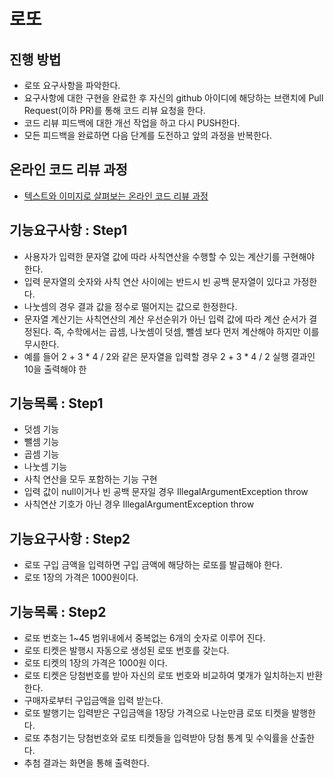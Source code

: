 # 로또
## 진행 방법
* 로또 요구사항을 파악한다.
* 요구사항에 대한 구현을 완료한 후 자신의 github 아이디에 해당하는 브랜치에 Pull Request(이하 PR)를 통해 코드 리뷰 요청을 한다.
* 코드 리뷰 피드백에 대한 개선 작업을 하고 다시 PUSH한다.
* 모든 피드백을 완료하면 다음 단계를 도전하고 앞의 과정을 반복한다.

## 온라인 코드 리뷰 과정
* [텍스트와 이미지로 살펴보는 온라인 코드 리뷰 과정](https://github.com/next-step/nextstep-docs/tree/master/codereview)

## 기능요구사항 : Step1
* 사용자가 입력한 문자열 값에 따라 사칙연산을 수행할 수 있는 계산기를 구현해야 한다.
* 입력 문자열의 숫자와 사칙 연산 사이에는 반드시 빈 공백 문자열이 있다고 가정한다.
* 나눗셈의 경우 결과 값을 정수로 떨어지는 값으로 한정한다.
* 문자열 계산기는 사칙연산의 계산 우선순위가 아닌 입력 값에 따라 계산 순서가 결정된다. 즉, 수학에서는 곱셈, 나눗셈이 덧셈, 뺄셈 보다 먼저 계산해야 하지만 이를 무시한다.
* 예를 들어 2 + 3 * 4 / 2와 같은 문자열을 입력할 경우 2 + 3 * 4 / 2 실행 결과인 10을 출력해야 한

## 기능목록 : Step1
* 덧셈 기능
* 뺄셈 기능
* 곱셈 기능
* 나눗셈 기능
* 사칙 연산을 모두 포함하는 기능 구현
* 입력 값이 null이거나 빈 공백 문자일 경우 IllegalArgumentException throw
* 사칙연산 기호가 아닌 경우 IllegalArgumentException throw

## 기능요구사항 : Step2
* 로또 구입 금액을 입력하면 구입 금액에 해당하는 로또를 발급해야 한다.
* 로또 1장의 가격은 1000원이다.

## 기능목록 : Step2
* 로또 번호는 1~45 범위내에서 중복없는 6개의 숫자로 이루어 진다.
* 로또 티켓은 발행시 자동으로 생성된 로또 번호를 갖는다.
* 로또 티켓의 1장의 가격은 1000원 이다.
* 로또 티켓은 당첨번호를 받아 자신의 로또 번호와 비교하여 몇개가 일치하는지 반환한다.
* 구매자로부터 구입금액을 입력 받는다.
* 로또 발행기는 입력받은 구입금액을 1장당 가격으로 나눈만큼 로또 티켓을 발행한다.
* 로또 추첨기는 당첨번호와 로또 티켓들을 입력받아 당첨 통계 및 수익률을 산출한다.
* 추첨 결과는 화면을 통해 출력한다.